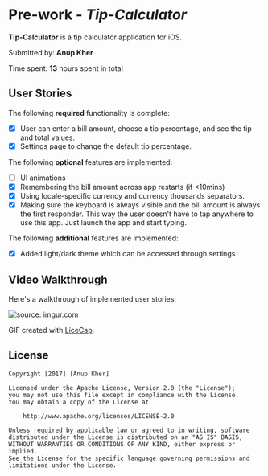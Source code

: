 # Pre-work - *Tip-Calculator*

**Tip-Calculator** is a tip calculator application for iOS.

Submitted by: **Anup Kher**

Time spent: **13** hours spent in total

## User Stories

The following **required** functionality is complete:

* [X] User can enter a bill amount, choose a tip percentage, and see the tip and total values.
* [X] Settings page to change the default tip percentage.

The following **optional** features are implemented:
* [ ] UI animations
* [X] Remembering the bill amount across app restarts (if <10mins)
* [X] Using locale-specific currency and currency thousands separators.
* [X] Making sure the keyboard is always visible and the bill amount is always the first responder. This way the user doesn't have to tap anywhere to use this app. Just launch the app and start typing.

The following **additional** features are implemented:

- [X] Added light/dark theme which can be accessed through settings

## Video Walkthrough 

Here's a walkthrough of implemented user stories:

<img src="http://i.imgur.com/vdpG7kx.gif" title="Video Walkthrough" alt="source: imgur.com" />

GIF created with [LiceCap](http://www.cockos.com/licecap/).


## License

    Copyright [2017] [Anup Kher]

    Licensed under the Apache License, Version 2.0 (the "License");
    you may not use this file except in compliance with the License.
    You may obtain a copy of the License at

        http://www.apache.org/licenses/LICENSE-2.0

    Unless required by applicable law or agreed to in writing, software
    distributed under the License is distributed on an "AS IS" BASIS,
    WITHOUT WARRANTIES OR CONDITIONS OF ANY KIND, either express or implied.
    See the License for the specific language governing permissions and
    limitations under the License.
